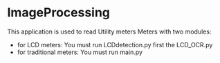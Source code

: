 # ImageProcessing

This application is used to read Utility meters Meters with two modules:
- for LCD meters:
You must run LCDdetection.py first the LCD_OCR.py 
- for traditional meters:
You must run main.py 
